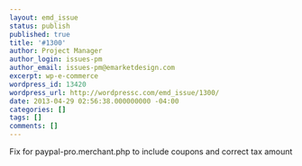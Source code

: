 ```yaml
---
layout: emd_issue
status: publish
published: true
title: '#1300'
author: Project Manager
author_login: issues-pm
author_email: issues-pm@emarketdesign.com
excerpt: wp-e-commerce
wordpress_id: 13420
wordpress_url: http://wordpressc.com/emd_issue/1300/
date: 2013-04-29 02:56:38.000000000 -04:00
categories: []
tags: []
comments: []
---
```

Fix for paypal-pro.merchant.php to include coupons and correct tax amount
